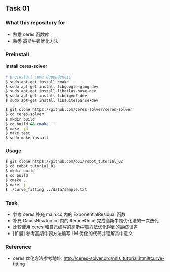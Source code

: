 ## Task 01
### What this repository for
* 熟悉 ceres 函数库
* 熟悉 高斯牛顿优化方法

### Preinstall

#### Install ceres-solver

```bash
# preinstall some dependencis
$ sudo apt-get install cmake
$ sudo apt-get install libgoogle-glog-dev
$ sudo apt-get install libatlas-base-dev
$ sudo apt-get install libeigen3-dev
$ sudo apt-get install libsuitesparse-dev

$ git clone https://github.com/ceres-solver/ceres-solver
$ cd ceres-solver
$ mkdir build
$ cd build && cmake ..
$ make -j4
$ make test
$ sudo make install
```

### Usage

```bash
$ git clone https://github.com/b51/robot_tutorial_02
$ cd robot_tutorial_01
$ mkdir build
$ cd build
$ cmake ..
$ make -j
$ ./curve_fitting ../data/sample.txt
```

### Task
* 参考 ceres 补充 main.cc 内的 ExponentialResidual 函数
* 补充 GaussNewton.cc 内的 IteraceOnce 完成高斯牛顿优化法的一次迭代
* 比较使用 ceres 和自己编写的高斯牛顿方法优化得到的最终误差
* [扩展] 参考高斯牛顿方法编写 LM 优化的代码并理解其中意义

### Reference
* ceres 优化方法参考地址: http://ceres-solver.org/nnls_tutorial.html#curve-fitting

